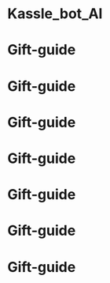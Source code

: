 # Kassle_bot_AI
# Gift-guide
# Gift-guide
# Gift-guide
# Gift-guide
# Gift-guide
# Gift-guide
# Gift-guide
